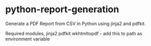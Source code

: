 # python-report-generation
Generate a PDF Report from CSV in Python using jinja2 and pdfkit.

Required modules,
jinja2
pdfkit
wkhtmltopdf - add this to path as environment variable
